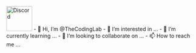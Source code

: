 
<img src="https://logo-marque.com/wp-content/uploads/2020/12/Discord-Logo.png" alt="Discord" width="68" height="66">
- 👋 Hi, I’m @TheCodingLab
- 👀 I’m interested in ...
- 🌱 I’m currently learning ...
- 💞️ I’m looking to collaborate on ...
- 📫 How to reach me ...

<!---
TheCodingLab/TheCodingLab is a ✨ special ✨ repository because its `README.md` (this file) appears on your GitHub profile.
You can click the Preview link to take a look at your changes.
--->
